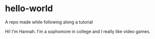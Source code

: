 # hello-world
A repo made while following along a tutorial

Hi! I'm Hannah. I'm a sophomore in college and I really like video games.
